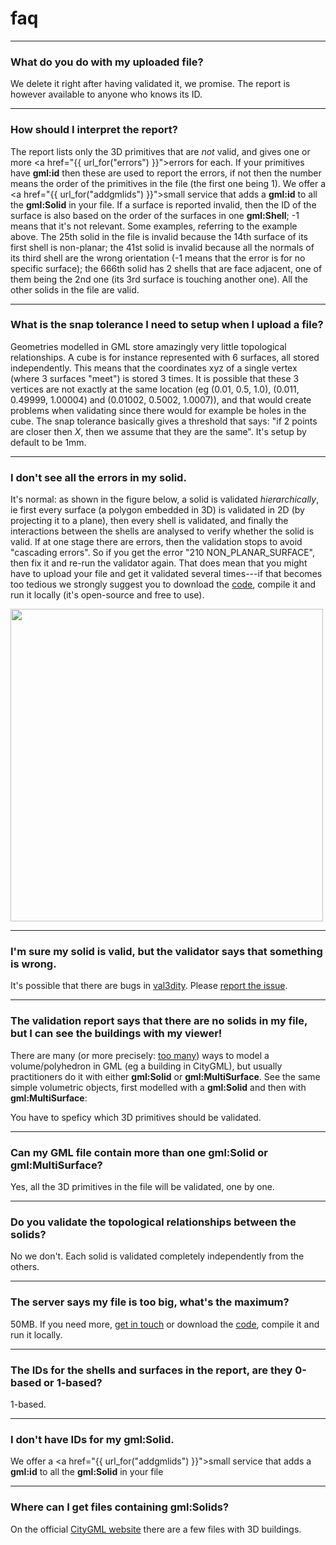 
<div class="page-header">
    <h1>faq</h1>
</div>

<!--TOC-->

---

### What do you do with my uploaded file?

We delete it right after having validated it, we promise. The report is however available to anyone who knows its ID.

---

### How should I interpret the report?

<script src="https://gist.github.com/hugoledoux/11082609.js"></script>

The report lists only the 3D primitives that are *not* valid, and gives one or more <a href="{{  url_for("errors")  }}">errors</a> for each. If your primitives have __gml:id__ then these are used to report the errors, if not then the number means the order of the primitives in the file (the first one being 1). We offer a <a href="{{  url_for("addgmlids")  }}">small service</a> that adds a __gml:id__ to all the __gml:Solid__ in your file. If a surface is reported invalid, then the ID of the surface is also based on the order of the surfaces in one __gml:Shell__; -1 means that it's not relevant. Some examples, referring to the example above. The 25th solid in the file is invalid because the 14th surface of its first shell is non-planar; the 41st solid is invalid because all the normals of its third shell are the wrong orientation (-1 means that the error is for no specific surface); the 666th solid has 2 shells that are face adjacent, one of them being the 2nd one (its 3rd surface is touching another one). All the other solids in the file are valid.

---

### What is the snap tolerance I need to setup when I upload a file?

Geometries modelled in GML store amazingly very little topological relationships. A cube is for instance represented with 6 surfaces, all stored independently. This means that the coordinates xyz of a single vertex (where 3 surfaces "meet") is stored 3 times. It is possible that these 3 vertices are not exactly at the same location (eg (0.01, 0.5, 1.0), (0.011, 0.49999, 1.00004) and (0.01002, 0.5002, 1.0007)), and that would create problems when validating since there would for example be holes in the cube. The snap tolerance basically gives a threshold that says: "if 2 points are closer then *X*, then we assume that they are the same". It's setup by default to be 1mm. 

---

### I don't see all the errors in my solid.

It's normal: as shown in the figure below, a solid is validated *hierarchically*, ie first every surface (a polygon embedded in 3D) is validated in 2D (by projecting it to a plane), then every shell is validated, and finally the interactions between the shells are analysed to verify whether the solid is valid. If at one stage there are errors, then the validation stops to avoid "cascading errors". So if you get the error "210 NON\_PLANAR\_SURFACE", then fix it and re-run the validator again. That does mean that you might have to upload your file and get it validated several times---if that becomes too tedious we strongly suggest you to download the [code](https://github.com/tudelft-gist/val3dity), compile it and run it locally (it's open-source and free to use).

<p><img width='500' src="{{ url_for('static', filename='img/workflow.svg') }}" alt="" /></p>

---

### I'm sure my solid is valid, but the validator says that something is wrong.

It's possible that there are bugs in [val3dity](https://github.com/tudelft-gist/val3dity). Please [report the issue](https://github.com/tudelft-gist/val3dity/issues).

---

### The validation report says that there are no solids in my file, but I can see the buildings with my viewer!

There are many (or more precisely: [too many](http://erouault.blogspot.nl/2014/04/gml-madness.html)) ways to model a volume/polyhedron in GML (eg a building in CityGML), but usually practitioners do it with either __gml:Solid__ or __gml:MultiSurface__. See the same simple volumetric objects, first modelled with a __gml:Solid__ and then with __gml:MultiSurface__:

<script src="https://gist.github.com/hugoledoux/10551725.js"></script>

<script src="https://gist.github.com/hugoledoux/10551979.js"></script>

You have to speficy which 3D primitives should be validated.

---

### Can my GML file contain more than one gml:Solid or gml:MultiSurface?

Yes, all the 3D primitives in the file will be validated, one by one.

---

### Do you validate the topological relationships between the solids?

No we don't. Each solid is validated completely independently from the others.

---

### The server says my file is too big, what's the maximum?

50MB. If you need more, [get in touch](/val3dity/contact) or download the [code](https://github.com/tudelft-gist/val3dity), compile it and run it locally.

---

### The IDs for the shells and surfaces in the report, are they 0-based or 1-based?

1-based.

---

### I don't have IDs for my __gml:Solid__.

We offer a <a href="{{  url_for("addgmlids")  }}">small service</a> that adds a __gml:id__ to all the __gml:Solid__ in your file

---

### Where can I get files containing __gml:Solids__?

On the official [CityGML website](http://www.citygml.org/index.php?id=1539) there are a few files with 3D buildings.

